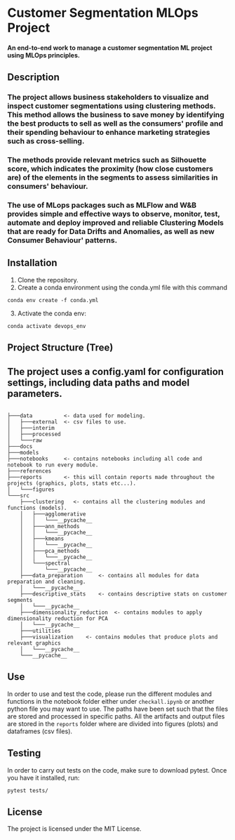 # Customer Segmentation MLOps Project
#### An end-to-end work to manage a customer segmentation ML project using MLOps principles. 

## Description
### The project allows business stakeholders to visualize and inspect customer segmentations using clustering methods. This method allows the business to save money by identifying the best products to sell as well as the consumers' profile and their spending behaviour to enhance marketing strategies such as cross-selling.
### The methods provide relevant metrics such as Silhouette score, which indicates the proximity (how close customers are) of the elements in the segments to assess similarities in consumers' behaviour. 
### The use of MLops packages such as MLFlow and W&B provides simple and effective ways to observe, monitor, test, automate and deploy improved and reliable Clustering Models that are ready for Data Drifts and Anomalies, as well as new Consumer Behaviour' patterns.

## Installation
1. Clone the repository.
2. Create a conda environment using the conda.yml file with this command
```
conda env create -f conda.yml
```
3. Activate the conda env:
```
conda activate devops_env
```


## Project Structure (Tree)
The project uses a config.yaml for configuration settings, including data paths and model parameters.
------------
```

├───data          <- data used for modeling.
│   ├───external  <- csv files to use.
│   ├───interim
│   ├───processed
│   └───raw
├───docs        
├───models
├───notebooks     <- contains notebooks including all code and notebook to run every module.
├───references  
├───reports       <- this will contain reports made throughout the projects (graphics, plots, stats etc...). 
│   └───figures
└───src
    ├───clustering   <- contains all the clustering modules and functions (models).
    │   ├───agglomerative
    │   │   └───__pycache__
    │   ├───ann_methods
    │   │   └───__pycache__
    │   ├───kmeans
    │   │   └───__pycache__
    │   ├───pca_methods
    │   │   └───__pycache__
    │   └───spectral
    │       └───__pycache__
    ├───data_preparation     <- contains all modules for data preparation and cleaning.
    │   └───__pycache__
    ├───descriptive_stats    <- contains descriptive stats on customer segments
    │   └───__pycache__
    ├───dimensionality_reduction  <- contains modules to apply dimensionality reduction for PCA
    │   └───__pycache__
    ├───utilities       
    ├───visualization    <- contains modules that produce plots and relevant graphics
    │   └───__pycache__
    └───__pycache__

```
## Use
In order to use and test the code, please run the different modules and functions in the notebook folder either under ```checkall.ipynb``` or another python file you may want to use. The paths have been set such that the files are stored and processed in specific paths. All the artifacts and output files are stored in the ```reports``` folder where are divided into figures (plots) and dataframes (csv files).

## Testing 
In order to carry out tests on the code, make sure to download pytest. Once you have it installed, run:

```
pytest tests/
```

## License 
The project is licensed under the MIT License.
